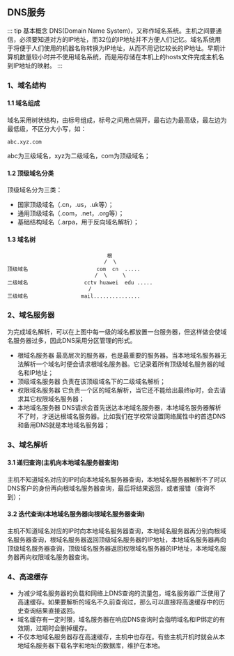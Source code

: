 ## DNS服务
::: tip 基本概念
DNS(Domain Name System)，又称作域名系统。主机之间要通信，必须要知道对方的IP地址，而32位的IP地址并不方便人们记忆。域名系统用于将便于人们使用的机器名称转换为IP地址，从而不用记忆较长的IP地址。早期计算机数量较小时并不使用域名系统，而是用存储在本机上的hosts文件完成主机名到IP地址的映射。
:::
### 1、域名结构
#### 1.1 域名组成 
域名采用树状结构，由标号组成，标号之间用点隔开，最右边为最高级，最左边为最低级，不区分大小写，如：
```
abc.xyz.com
```
abc为三级域名，xyz为二级域名，com为顶级域名；

#### 1.2 顶级域名分类 
顶级域名分为三类：
+ 国家顶级域名（.cn，.us，.uk等）；
+ 通用顶级域名（.com，.net，.org等）；
+ 基础结构域名（.arpa，用于反向域名解析）；

#### 1.3 域名树
```
                                根
                               /  \ 
顶级域名                      com  cn  .....
                            /  \     \
二级域名                  cctv huawei  edu .....
                          /
三级域名                 mail...............
```
### 2、域名服务器
为完成域名解析，可以在上图中每一级的域名都放置一台服务器，但这样做会使域名服务器过多，因此DNS采用分区管理的形式。
+ 根域名服务器 最高层次的服务器，也是最重要的服务器。当本地域名服务器无法解析一个域名时便会请求根域名服务器。它记录着所有顶级域名服务器的域名和IP地址；
+ 顶级域名服务器 负责在该顶级域名下的二级域名解析；
+ 权限域名服务器 它负责一个区的域名解析，当它还不能给出最终ip时，会去请求其它权限域名服务器；
+ 本地域名服务器 DNS请求会首先送达本地域名服务器，本地域名服务器解析不了时，才送达根域名服务器。比如我们在学校常设置网络属性中的首选DNS和备用DNS就是本地域名服务器；

### 3、域名解析
#### 3.1 递归查询(主机向本地域名服务器查询)
主机不知道域名对应的IP时向本地域名服务器查询，本地域名服务器解析不了时以DNS客户的身份再向根域名服务器查询，最后将结果返回，或者报错（查询不到）；
#### 3.2 迭代查询(本地域名服务器向根域名服务器查询)
主机不知道域名对应的IP时向本地域名服务器查询，本地域名服务器再分别向根域名服务器查询，根域名服务器返回顶级域名服务器的IP地址，本地域名服务器再向顶级域名服务器查询，顶级域名服务器返回权限域名服务器的IP地址，本地域名服务器再向权限域名服务器查询。

### 4、高速缓存
+ 为减少域名服务器的负载和网络上DNS查询的流量包，域名服务器广泛使用了高速缓存。如果要解析的域名不久前查询过，那么可以直接将高速缓存中的历史查询结果直接返回。
+ 域名缓存有一定时限，域名服务器在响应DNS查询时会指明域名和IP绑定的有效期，过期时会删掉缓存。
+ 不仅本地域名服务器存在高速缓存，主机中也存在。有些主机开机时就会从本地域名服务器下载名字和地址的数据库，维护在本地。